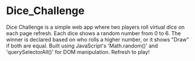 # Dice_Challenge
Dice Challenge is a simple web app where two players roll virtual dice on each page refresh. Each dice shows a random number from 0 to 6. The winner is declared based on who rolls a higher number, or it shows "Draw" if both are equal. Built using JavaScript's 'Math.random()' and 'querySelectorAll()' for DOM manipulation. Refresh to play!

